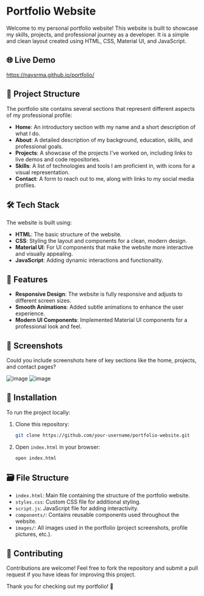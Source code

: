 # Portfolio Website

Welcome to my personal portfolio website! This website is built to showcase my skills, projects, and professional journey as a developer. It is a simple and clean layout created using HTML, CSS, Material UI, and JavaScript.

## 🌐 Live Demo

https://naysrma.github.io/portfolio/

## 📂 Project Structure

The portfolio site contains several sections that represent different aspects of my professional profile:

- **Home**: An introductory section with my name and a short description of what I do.
- **About**: A detailed description of my background, education, skills, and professional goals.
- **Projects**: A showcase of the projects I've worked on, including links to live demos and code repositories.
- **Skills**: A list of technologies and tools I am proficient in, with icons for a visual representation.
- **Contact**: A form to reach out to me, along with links to my social media profiles.

## 🛠️ Tech Stack

The website is built using:

- **HTML**: The basic structure of the website.
- **CSS**: Styling the layout and components for a clean, modern design.
- **Material UI**: For UI components that make the website more interactive and visually appealing.
- **JavaScript**: Adding dynamic interactions and functionality.

## 🚀 Features

- **Responsive Design**: The website is fully responsive and adjusts to different screen sizes.
- **Smooth Animations**: Added subtle animations to enhance the user experience.
- **Modern UI Components**: Implemented Material UI components for a professional look and feel.

## 📸 Screenshots

Could you include screenshots here of key sections like the home, projects, and contact pages?

![image](https://github.com/user-attachments/assets/f1bb173a-f659-4921-95e7-a3cfc59bdd54)
![image](https://github.com/user-attachments/assets/f941bba1-6c3f-46e2-88c1-c14205909ed0)




## 📝 Installation

To run the project locally:

1. Clone this repository:
   ```bash
   git clone https://github.com/your-username/portfolio-website.git
   ```
2. Open `index.html` in your browser:
   ```bash
   open index.html
   ```

## 🗃️ File Structure

- `index.html`: Main file containing the structure of the portfolio website.
- `styles.css`: Custom CSS file for additional styling.
- `script.js`: JavaScript file for adding interactivity.
- `components/`: Contains reusable components used throughout the website.
- `images/`: All images used in the portfolio (project screenshots, profile pictures, etc.).

## 🤝 Contributing

Contributions are welcome! Feel free to fork the repository and submit a pull request if you have ideas for improving this project.


Thank you for checking out my portfolio! 🚀

